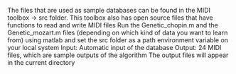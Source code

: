The files that are used as sample databases can be found in the MIDI toolbox -> src folder. 
This toolbox also has open source files that have functions to read and write MIDI files
Run the Genetic_chopin.m and the Genetic_mozart.m files (depending on which kind of data you want to learn from) using matlab and set the src folder as a path environment variable on your local system
Input: Automatic input of the database
Output: 24 MIDI files, which are sample outputs of the algorithm
The output files will appear in the current directory